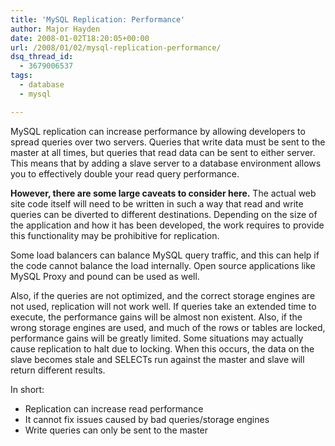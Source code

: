 ```yaml
---
title: 'MySQL Replication: Performance'
author: Major Hayden
date: 2008-01-02T18:20:05+00:00
url: /2008/01/02/mysql-replication-performance/
dsq_thread_id:
  - 3679006537
tags:
  - database
  - mysql

---
```

MySQL replication can increase performance by allowing developers to spread queries over two servers. Queries that write data must be sent to the master at all times, but queries that read data can be sent to either server. This means that by adding a slave server to a database environment allows you to effectively double your read query performance.

**However, there are some large caveats to consider here.** The actual web site code itself will need to be written in such a way that read and write queries can be diverted to different destinations. Depending on the size of the application and how it has been developed, the work requires to provide this functionality may be prohibitive for replication.

Some load balancers can balance MySQL query traffic, and this can help if the code cannot balance the load internally. Open source applications like MySQL Proxy and pound can be used as well.

Also, if the queries are not optimized, and the correct storage engines are not used, replication will not work well. If queries take an extended time to execute, the performance gains will be almost non existent. Also, if the wrong storage engines are used, and much of the rows or tables are locked, performance gains will be greatly limited. Some situations may actually cause replication to halt due to locking. When this occurs, the data on the slave becomes stale and SELECTs run against the master and slave will return different results.

In short:

  * Replication can increase read performance
  * It cannot fix issues caused by bad queries/storage engines
  * Write queries can only be sent to the master